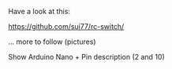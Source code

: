 Have a look at this:

https://github.com/sui77/rc-switch/

... more to follow (pictures)

Show Arduino Nano + Pin description (2 and 10)
